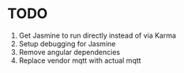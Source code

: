 # TODO 

1. Get Jasmine to run directly instead of via Karma
1. Setup debugging for Jasmine
1. Remove angular dependencies
1. Replace vendor mqtt with actual mqtt